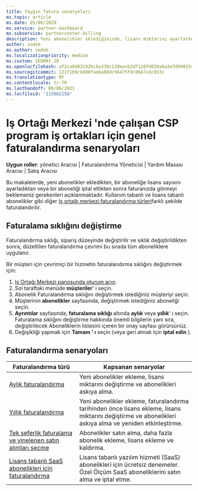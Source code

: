 ```yaml
---
title: Yaygın fatura senaryoları
ms.topic: article
ms.date: 05/06/2020
ms.service: partner-dashboard
ms.subservice: partnercenter-billing
description: Yeni abonelikler eklediğinizde, lisans miktarını ayarlarken veya bir aboneliği iptal ettiğinizde faturalandırmayı keşfedebilirsiniz. Kullanım tabanlı ve lisans tabanlı aboneliklerin nasıl farklı olduğunu görün.
author: sodeb
ms.author: sodeb
ms.localizationpriority: medium
ms.custom: SEOMAY.20
ms.openlocfilehash: af2ca8403192bc6a339c139eecb2d7120fd026a6a3a7d94033c4298177e808e8
ms.sourcegitcommit: 121f1b9cbd88faeba60dc9b475f9c0647cdc933c
ms.translationtype: MT
ms.contentlocale: tr-TR
ms.lasthandoff: 08/06/2021
ms.locfileid: "115682156"
---
```

# <a name="common-billing-scenarios-for-csp-program-partners-working-in-partner-center"></a>Iş Ortağı Merkezi 'nde çalışan CSP program iş ortakları için genel faturalandırma senaryoları

**Uygun roller**: yönetici Aracısı | Faturalandırma Yöneticisi | Yardım Masası Aracısı | Satış Aracısı

Bu makalelerde, yeni abonelikler ekledikten, bir aboneliğe lisans sayısını ayarladıktan veya bir aboneliği iptal ettikten sonra faturanızda görmeyi beklemeniz gerekenleri açıklanmaktadır. Kullanım tabanlı ve lisans tabanlı abonelikler gibi diğer [Iş ortağı merkezi faturalandırma türleri](./billing-basics.md)farklı şekilde faturalandırılır.


## <a name="change-billing-frequency"></a>Faturalama sıklığını değiştirme

Faturalandırma sıklığı, sipariş düzeyinde değiştirilir ve sıklık değiştirildikten sonra, düzeltilen faturalandırma çevrimi bu sırada tüm aboneliklere uygulanır. 

Bir müşteri için çevrimiçi bir hizmetin faturalandırma sıklığını değiştirmek için:

1. [Iş Ortağı Merkezi panosunda oturum açın](https://partner.microsoft.com/dashboard/home).
2. Sol taraftaki menüde **müşteriler**' i seçin.
3. Abonelik Faturalandırma sıklığını değiştirmek istediğiniz müşteriyi seçin.
4. Müşterinin **abonelikler** sayfasında, değiştirmek istediğiniz aboneliği seçin.
5. **Ayrıntılar** sayfasında, **faturalama sıklığı** altında **aylık** veya **yıllık**' ı seçin. Faturalama sıklığını değiştirme hakkında önemli bilgilerin yanı sıra, değiştirilecek Aboneliklerin listesini içeren bir onay sayfası görürsünüz.
6. Değişikliği yapmak için **Tamam ' ı** seçin (veya geri almak Için **iptal edin** ).

## <a name="billing-scenarios"></a>Faturalandırma senaryoları

| Faturalandırma türü | Kapsanan senaryolar |
| --------------- | ----------------- |
| [Aylık faturalandırma](common-billing-scenarios-monthly.md) | Yeni abonelikler ekleme, lisans miktarını değiştirme ve abonelikleri askıya alma. |
| [Yıllık faturalandırma](common-billing-scenarios-annual.md) | Yeni abonelikler ekleme, faturalandırma tarihinden önce lisans ekleme, lisans miktarını değiştirme ve abonelikleri askıya alma ve yeniden etkinleştirme. |
| [Tek seferlik faturalama ve yinelenen satın alımları seçme](common-billing-scenarios-onetime-recurring.md) | Abonelikler satın alma, daha fazla abonelik ekleme, lisans ekleme ve kaldırma. |
| [Lisans tabanlı SaaS abonelikleri için faturalandırma](common-billing-scenarios-saas.md) | Lisans tabanlı yazılım hizmeti (SaaS) abonelikleri için ücretsiz denemeler. Özel Ölçüm SaaS aboneliklerini satın alma ve iptal etme. |